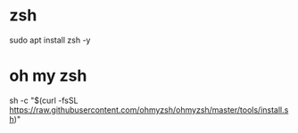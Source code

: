# zsh
sudo apt install zsh -y

# oh my zsh
sh -c "$(curl -fsSL https://raw.githubusercontent.com/ohmyzsh/ohmyzsh/master/tools/install.sh)"

